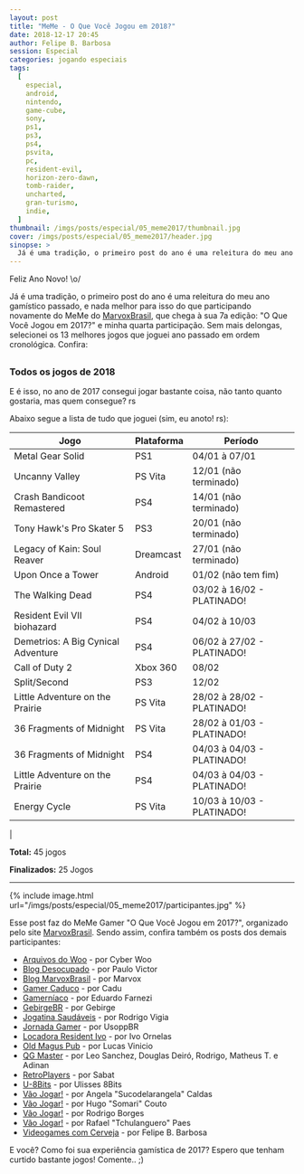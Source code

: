 ```yaml
---
layout: post
title: "MeMe - O Que Você Jogou em 2018?"
date: 2018-12-17 20:45
author: Felipe B. Barbosa
session: Especial
categories: jogando especiais
tags:
  [
    especial,
    android,
    nintendo,
    game-cube,
    sony,
    ps1,
    ps3,
    ps4,
    psvita,
    pc,
    resident-evil,
    horizon-zero-dawn,
    tomb-raider,
    uncharted,
    gran-turismo,
    indie,
  ]
thumbnail: /imgs/posts/especial/05_meme2017/thumbnail.jpg
cover: /imgs/posts/especial/05_meme2017/header.jpg
sinopse: >
  Já é uma tradição, o primeiro post do ano é uma releitura do meu ano gamístico passado, e nada melhor para isso do que participando novamente do MeMe do MarvoxBrasil, que chega à sua 7a edição: 'O Que Você Jogou em 2017?' e minha quarta participação. Confira!
---
```


Feliz Ano Novo! \o/

Já é uma tradição, o primeiro post do ano é uma releitura do meu ano gamístico passado, e nada melhor para isso do que participando novamente do MeMe do [MarvoxBrasil](https://marvoxbrasil.wordpress.com/), que chega à sua 7a edição: "O Que Você Jogou em 2017?" e minha quarta participação. Sem mais delongas, selecionei os 13 melhores jogos que joguei ano passado em ordem cronológica. Confira:

##

### Todos os jogos de 2018

E é isso, no ano de 2017 consegui jogar bastante coisa, não tanto quanto gostaria, mas quem consegue? rs

Abaixo segue a lista de tudo que joguei (sim, eu anoto! rs):

| Jogo                               | Plataforma | Período                    |
| ---------------------------------- | ---------- | -------------------------- |
| Metal Gear Solid                   | PS1        | 04/01 à 07/01              |
| Uncanny Valley                     | PS Vita    | 12/01 (não terminado)      |
| Crash Bandicoot Remastered         | PS4        | 14/01 (não terminado)      |
| Tony Hawk's Pro Skater 5           | PS3        | 20/01 (não terminado)      |
| Legacy of Kain: Soul Reaver        | Dreamcast  | 27/01 (não terminado)      |
| Upon Once a Tower                  | Android    | 01/02 (não tem fim)        |
| The Walking Dead                   | PS4        | 03/02 à 16/02 - PLATINADO! |
| Resident Evil VII biohazard        | PS4        | 04/02 à 10/03              |
| Demetrios: A Big Cynical Adventure | PS4        | 06/02 à 27/02 - PLATINADO! |
| Call of Duty 2                     | Xbox 360   | 08/02                      |
| Split/Second                       | PS3        | 12/02                      |
| Little Adventure on the Prairie    | PS Vita    | 28/02 à 28/02 - PLATINADO! |
| 36 Fragments of Midnight           | PS Vita    | 28/02 à 01/03 - PLATINADO! |
| 36 Fragments of Midnight           | PS4        | 04/03 à 04/03 - PLATINADO! |
| Little Adventure on the Prairie    | PS4        | 04/03 à 04/03 - PLATINADO! |
| Energy Cycle                       | PS Vita    | 10/03 à 10/03 - PLATINADO! |

|

**Total:** 45 jogos

**Finalizados:** 25 Jogos

---

{% include image.html url="/imgs/posts/especial/05_meme2017/participantes.jpg" %}

Esse post faz do MeMe Gamer "O Que Você Jogou em 2017?", organizado pelo site [MarvoxBrasil](https://marvoxbrasil.wordpress.com). Sendo assim, confira também os posts dos demais participantes:

- [Arquivos do Woo](http://www.arquivosdowoo.com.br/2018/01/o-que-eu-joguei-em-2017.html) - por Cyber Woo
- [Blog Desocupado](http://des-ocupado.blogspot.com.br/2018/01/especial-o-que-joguei-em-2017.html) - por Paulo Victor
- [Blog MarvoxBrasil](https://marvoxbrasil.wordpress.com/2018/01/07/memegamer-oquevocejogouem2017/) - por Marvox
- [Gamer Caduco](https://gamercaduco.com) - por Cadu
- [Gamerníaco](https://gamerniaco.wordpress.com/2018/01/01/meme-gamer-o-que-voce-jogou-em-2017/) - por Eduardo Farnezi
- [GebirgeBR](https://www.youtube.com/GebirgeBR) - por Gebirge
- [Jogatina Saudáveis](https://www.youtube.com/vigiabr) - por Rodrigo Vigia
- [Jornada Gamer](http://alvanista.com/nostallgiabr/posts/3584824-o-que-voce-jogou-em-2017) - por UsoppBR
- [Locadora Resident Ivo](http://www.locadoraresidentivo.com/meme-gamer-o-que-voce-jogou-em-2017) - por Ivo Ornelas
- [Old Magus Pub](http://oldmaguspub.blogspot.com.br/2017/12/retrospectiva-07-o-que-joguei-em-2017.html) - por Lucas Vinicio
- [QG Master](http://qgmaster.blogspot.com.br/2017/12/meme-retrogamer-o-que-voce-jogou-em-2017.html) - por Leo Sanchez, Douglas Deiró, Rodrigo, Matheus T. e Adinan
- [RetroPlayers](http://www.retroplayers.com.br/retro/retrospectiva-2017-retroplayers-sabat/) - por Sabat
- [U-8Bits](http://ulisses8bits.blogspot.com.br/2017/12/o-que-voce-jogou-em-2017.html) - por Ulisses 8Bits
- [Vão Jogar!](https://vaojogar.com.br/escrito/o-que-eu-joguei-em-2017-sucodelarangela) - por Angela "Sucodelarangela" Caldas
- [Vão Jogar!](https://vaojogar.com.br/escrito/o-que-eu-joguei-em-2017-somari) - por Hugo "Somari" Couto
- [Vão Jogar!](https://vaojogar.com.br/escrito/o-que-eu-joguei-em-2017-rodrigo-borges) - por Rodrigo Borges
- [Vão Jogar!](https://vaojogar.com.br/escrito/o-que-eu-joguei-em-2017-tchulanguero) - por Rafael "Tchulanguero" Paes
- [Videogames com Cerveja](https://www.vgscomcerveja.com.br) - por Felipe B. Barbosa

E você? Como foi sua experiência gamística de 2017? Espero que tenham curtido bastante jogos! Comente.. ;)
